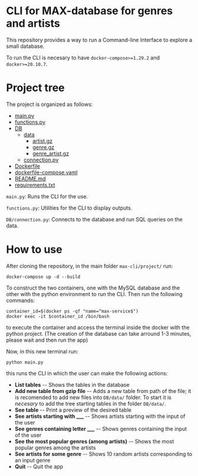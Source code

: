 # CLI for MAX-database for genres and artists

This repository provides a way to run a Command-line Interface to explore a small database.

To run the CLI is necesary to have `docker-compose>=1.29.2` and `docker>=20.10.7`.

# Project tree
The project is organized as follows:

 * [main.py](./main.py)
 * [functions.py](./functions.py)
 * [DB](./DB)
   * [data](./DB/data)
        * [artist.gz](./DB/data/artist.gz)
        * [genre.gz](./DB/data/genre.gz)
        * [genre_artist.gz](./DB/data/genre_artist.gz)
   * [connection.py](./DB/connection.py)
 * [Dockerfile](./Dockerfile)
 * [dockerfile-compose.yaml](./dockerfile-compose.yaml)
 * [README.md](./README.md)
 * [requirements.txt](./requirements.txt)

`main.py`: Runs the CLI for the use.

`functions.py`: Utilities for the CLI to display outputs.

`DB/connection.py`: Connects to the database and run SQL queries on the data.

# How to use
After cloning the repository, in the main folder `max-cli/project/` run:
```
docker-compose up -d --build
```
To construct the two containers, one with the MySQL database and the other with the python environment to run the CLI. Then run the following commands: 
```
container_id=$(docker ps -qf "name=^max-service$")
docker exec -it $container_id /bin/bash
```
to execute the container and access the terminal inside the docker with the python project. (The creation of the database can take arround 1-3 minutes, please wait and then run the app)

Now, in this new terminal run:
```
python main.py
```
this runs the CLI in which the user can make the following actions:

- **List tables** -- Shows the tables in the database
- **Add new table from gzip file** -- Adds a new table from path of the file; it is recomended to add new files into `DB/data/` folder. To start it is *necesary* to add the tree starting tables in the folder `DB/data/`.
- **See table** -- Print a preview of the desired table
- **See artists starting with ___** -- Shows artists starting with the input of the user
- **See genres containing letter ___** -- Shows genres containing the input of the user
- **See the most popular genres (among artists)** -- Shows the most popular genres among the artists
- **See artists for some genre** -- Shows 10 random artists corresponding to an input genre
- **Quit** -- Quit the app
